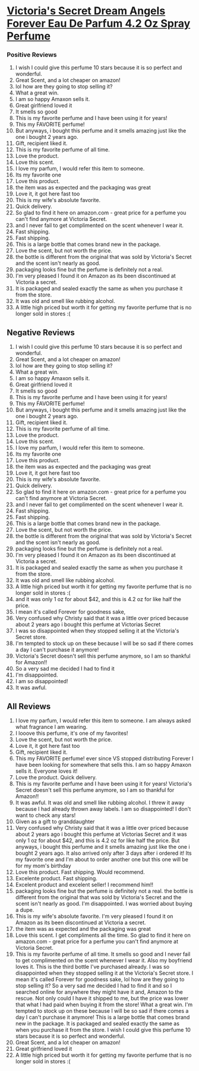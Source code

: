 # [Victoria&#x27;s Secret Dream Angels Forever Eau De Parfum 4.2 Oz Spray Perfume](https://products.checkmycream.com/products/Victoria&#x27;s-Secret-Dream-Angels-Forever-Eau-De-Parfum-4.2-Oz-Spray-Perfume.html)

### Positive Reviews

<ol>
      <li>I wish I could give this perfume 10 stars because it is so perfect and wonderful.</li>
      <li>Great Scent, and a lot cheaper on amazon!</li>
      <li>lol how are they going to stop selling it?</li>
      <li>What a great win.</li>
      <li>I am so happy Amaxon sells it.</li>
      <li>Great girlfriend loved it</li>
      <li>It smells so good</li>
      <li>This is my favorite perfume and I have been using it for years!</li>
      <li>This my FAVORITE perfume!</li>
      <li>But anyways, i bought this perfume and it smells amazing just like the one i bought 2 years ago.</li>
      <li>Gift, recipient liked it.</li>
      <li>This is my favorite perfume of all time.</li>
      <li>Love the product.</li>
      <li>Love this scent.  </li>
      <li>I love my parfum, I would refer this item to someone.  </li>
      <li>Its my favorite one</li>
      <li>Love this product.  </li>
      <li>the item was as expected and the packaging was great</li>
      <li>Love it, it got here fast too</li>
      <li>This is my wife&#x27;s absolute favorite.</li>
      <li>Quick delivery.</li>
      <li>So glad to find it here on amazon.com - great price  for a perfume you can&#x27;t find anymore at Victoria Secret.</li>
      <li>and I never fail to get complimented on the scent whenever I wear it.</li>
      <li>Fast shipping.  </li>
      <li>Fast shipping.</li>
      <li>This is a large bottle that comes brand new in the package.</li>
      <li>Love the scent, but not worth the price.</li>
      <li>the bottle is different from the original that was sold by Victoria&#x27;s Secret and the scent isn&#x27;t nearly as good.</li>
      <li>packaging looks fine but the perfume is definitely not a real.</li>
      <li>I&#x27;m very pleased I found it on Amazon as its been discontinued at Victoria a secret.</li>
      <li>It is packaged and sealed exactly the same as when you purchase it from the store.</li>
      <li>It was old and smell like rubbing alcohol.  </li>
      <li>A little high priced but worth it for getting my favorite perfume that is no longer sold in stores :(</li>
</ol>


<h2>Negative Reviews</h2>
<ol>
<li> I wish I could give this perfume 10 stars because it is so perfect and wonderful.</li>
<li> Great Scent, and a lot cheaper on amazon!</li>
<li> lol how are they going to stop selling it?</li>
<li> What a great win.</li>
<li> I am so happy Amaxon sells it.</li>
<li> Great girlfriend loved it</li>
<li> It smells so good</li>
<li> This is my favorite perfume and I have been using it for years!</li>
<li> This my FAVORITE perfume!</li>
<li> But anyways, i bought this perfume and it smells amazing just like the one i bought 2 years ago.</li>
<li> Gift, recipient liked it.</li>
<li> This is my favorite perfume of all time.</li>
<li> Love the product.</li>
<li> Love this scent.  </li>
<li> I love my parfum, I would refer this item to someone.  </li>
<li> Its my favorite one</li>
<li> Love this product.  </li>
<li> the item was as expected and the packaging was great</li>
<li> Love it, it got here fast too</li>
<li> This is my wife&#x27;s absolute favorite.</li>
<li> Quick delivery.</li>
<li> So glad to find it here on amazon.com - great price  for a perfume you can&#x27;t find anymore at Victoria Secret.</li>
<li> and I never fail to get complimented on the scent whenever I wear it.</li>
<li> Fast shipping.  </li>
<li> Fast shipping.</li>
<li> This is a large bottle that comes brand new in the package.</li>
<li> Love the scent, but not worth the price.</li>
<li> the bottle is different from the original that was sold by Victoria&#x27;s Secret and the scent isn&#x27;t nearly as good.</li>
<li> packaging looks fine but the perfume is definitely not a real.</li>
<li> I&#x27;m very pleased I found it on Amazon as its been discontinued at Victoria a secret.</li>
<li> It is packaged and sealed exactly the same as when you purchase it from the store.</li>
<li> It was old and smell like rubbing alcohol.  </li>
<li> A little high priced but worth it for getting my favorite perfume that is no longer sold in stores :(</li>
<li> and it was only 1 oz for about $42, and this is 4.2 oz for like half the price.</li>
<li> I mean it&#x27;s called Forever for goodness sake,</li>
<li> Very confused why Christy said that it was a little over priced because about 2 years ago i bought this perfume at Victorias Secret</li>
<li> I was so disappointed when they stopped selling it at the Victoria&#x27;s Secret store.</li>
<li> I&#x27;m tempted to stock up on these because I will be so sad if there comes a day I can&#x27;t purchase it anymore!</li>
<li> Victoria&#x27;s Secret doesn&#x27;t sell this perfume anymore, so I am so thankful for Amazon!!</li>
<li> So a very sad me decided I had to find it</li>
<li> I&#x27;m disappointed.</li>
<li> I am so disappointed!</li>
<li> It was awful.  </li>
</ol>

<h2>All Reviews</h2>

<ol>
    <li> I love my parfum, I would refer this item to someone.  I am always asked what fragrance I am wearing.</li>
    <li> I looove this perfume, it&#x27;s one of my favorites!</li>
    <li> Love the scent, but not worth the price.</li>
    <li> Love it, it got here fast too</li>
    <li> Gift, recipient liked it.</li>
    <li> This my FAVORITE perfume! ever since VS stopped distributing Forever I have been looking for somewhere that sells this. I am so happy Amaxon sells it. Everyone loves it!</li>
    <li> Love the product. Quick delivery.</li>
    <li> This is my favorite perfume and I have been using it for years! Victoria&#x27;s Secret doesn&#x27;t sell this perfume anymore, so I am so thankful for Amazon!!</li>
    <li> It was awful.  It was old and smell like rubbing alcohol.  I threw it away because I had already thrown away labels. I am so disappointed! I don&#x27;t want to check any stars!</li>
    <li> Given as a gift to granddaughter</li>
    <li> Very confused why Christy said that it was a little over priced because about 2 years ago i bought this perfume at Victorias Secret and it was only 1 oz for about $42, and this is 4.2 oz for like half the price. But anyways, i bought this perfume and it smells amazing just like the one i bought 2 years ago. It also arrived only after 3 days after i ordered it!  Its my favorite one and I&#x27;m about to order another one but this one will be for my mom&#x27;s birthday</li>
    <li> Love this product.  Fast shipping.  Would recommend.</li>
    <li> Excelente product. Fast shipping.</li>
    <li> Excelent product and excelent seller! I recommend him!!</li>
    <li> packaging looks fine but the perfume is definitely not a real. the bottle is different from the original that was sold by Victoria&#x27;s Secret and the scent isn&#x27;t nearly as good. I&#x27;m disappointed. I was worried about buying a dupe.</li>
    <li> This is my wife&#x27;s absolute favorite. I&#x27;m very pleased I found it on Amazon as its been discontinued at Victoria a secret.</li>
    <li> the item was as expected and the packaging was great</li>
    <li> Love this scent.  I get compliments all the time.  So glad to find it here on amazon.com - great price  for a perfume you can&#x27;t find anymore at Victoria Secret.</li>
    <li> This is my favorite perfume of all time. It smells so good and I never fail to get complimented on the scent whenever I wear it. Also my boyfriend loves it. This is the third bottle I&#x27;ve purchased already. I was so disappointed when they stopped selling it at the Victoria&#x27;s Secret store. I mean it&#x27;s called Forever for goodness sake, lol how are they going to stop selling it? So a very sad me decided I had to find it and so I searched online for anywhere they might have it and, Amazon to the rescue. Not only could I have it shipped to me, but the price was lower that what I had paid when buying it from the store! What a great win. I&#x27;m tempted to stock up on these because I will be so sad if there comes a day I can&#x27;t purchase it anymore! This is a large bottle that comes brand new in the package. It is packaged and sealed exactly the same as when you purchase it from the store. I wish I could give this perfume 10 stars because it is so perfect and wonderful.</li>
    <li> Great Scent, and a lot cheaper on amazon!</li>
    <li> Great girlfriend loved it</li>
    <li> A little high priced but worth it for getting my favorite perfume that is no longer sold in stores :(</li>
</ol>




